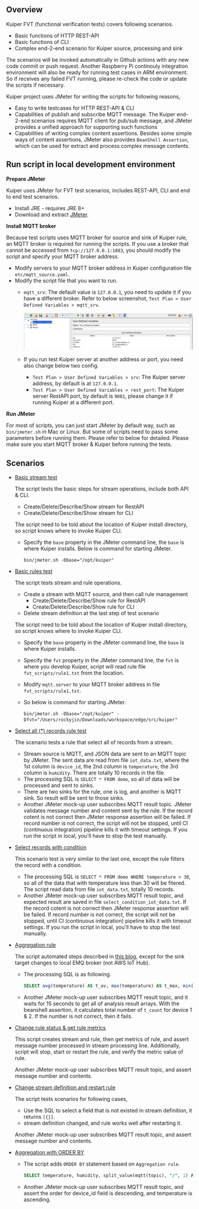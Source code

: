 ## Overview

Kuiper FVT (functional verification tests)  covers following scenarios. 

- Basic functions of HTTP REST-API 
- Basic functions of CLI
- Complex end-2-end scenario for Kuiper source, processing and sink

The scenarios will be invoked automatically in Github actions with any new code commit or push request. Another Raspberry Pi continouly integration environment will also be ready for running test cases in ARM environment. So if receives any failed FVT running, please re-check the code or update the scripts if necessary.

Kuiper project uses JMeter for writing the scripts for following reasons,

- Easy to write testcases for HTTP REST-API & CLI
- Capabilities of publish and subscribe MQTT message. The Kuiper end-2-end scenarios requires MQTT client for pub/sub message, and JMeter provides a unified approach for supporting such functions
- Capabilities of writing complex content assertions. Besides some simple ways of content assertions, JMeter also provides ``BeanShell Assertion``, which can be used for extract and process complex message contents. 

## Run script in local development environment

**Prepare JMeter**

Kuiper uses JMeter for FVT test scenarios, includes REST-API, CLI and end to end test scenarios. 

- Install JRE - requires JRE 8+
- Download and extract [JMeter](http://jmeter.apache.org/download_jmeter.cgi). 

**Install MQTT broker**

Because test scripts uses MQTT broker for source and sink of Kuiper rule, an MQTT broker is required for running the scripts. If you use a broker that cannot be accessed from ``tcp://127.0.0.1:1883``, you should modify the script and specify your MQTT broker address.

- Modify servers to your MQTT broker address in Kuiper configuration file ``etc/mqtt_source.yaml``. 
- Modify the script file that you want to run.
  - ``mqtt_srv``: The default value is ``127.0.0.1``, you need to update it if you have a different broker. Refer to below screenshot, ``Test Plan > User Defined Variables > mqtt_srv``.
    
    ![jmeter_variables](resources/jmeter_variables.png)
    
  - If you run test Kuiper server at another address or port, you need also change below two config.
    - ``Test Plan > User Defined Variables > srv``: The Kuiper server address, by default is at ``127.0.0.1``.
    - ``Test Plan > User Defined Variables > rest_port``: The Kuiper server RestAPI port, by default is ``9081``, please change it if running Kuiper at a different port.

**Run JMeter**

For most of scripts, you can just start JMeter by default way, such as ``bin/jmeter.sh`` in Mac or Linux. But some of scripts need to pass some parameters before running them. Please refer to below for detailed. Please make sure you start MQTT broker & Kuiper before running the tests.

## Scenarios

- [Basic stream test](streams_test.jmx)

  The script tests the basic steps for stream operations, include both API & CLI.

  - Create/Delete/Describe/Show stream for RestAPI
  - Create/Delete/Describe/Show stream for CLI

  The script need to be told about the location of Kuiper install directory, so script knows where to invoke Kuiper CLI.

  - Specify the ``base`` property in the JMeter command line, the ``base`` is where Kuiper installs. Below is command for starting JMeter.

    ```shell
    bin/jmeter.sh -Dbase="/opt/kuiper"
    ```

- [Basic rules test](rule_test.jmx)
  
  The script tests stream and rule operations.
  
  - Create a stream with MQTT source, and then call rule management
    - Create/Delete/Describe/Show rule for RestAPI
    - Create/Delete/Describe/Show rule for CLI
  - Delete stream definition at the last step of test scenario
  
  The script need to be told about the location of Kuiper install directory, so script knows where to invoke Kuiper CLI.
  
  - Specify the ``base`` property in the JMeter command line, the ``base`` is where Kuiper installs. 
  - Specify the ``fvt`` property in the JMeter command line, the ``fvt`` is where you develop Kuiper, script will read rule file  ``fvt_scripts/rule1.txt`` from the location.
  
  - Modify ``mqtt.server`` to your MQTT broker address in file ``fvt_scripts/rule1.txt``.
  
  - So below is command for starting JMeter.
  
    ```shell
    bin/jmeter.sh -Dbase="/opt/kuiper" -Dfvt="/Users/rockyjin/Downloads/workspace/edge/src/kuiper"
    ```
  
- [Select all (*) records rule test](select_all_rule.jmx)

  The scenario tests a rule that select all of records from a stream.

  - Stream source is MQTT, and JSON data are sent to an MQTT topic by JMeter. The sent data are read from file ``iot_data.txt``, where the 1st column is ``device_id``, the 2nd column is ``temperature``, the 3rd column is ``humidity``. There are totally 10 records in the file.
  - The processing SQL is ``SELECT * FROM demo``,  so all of data will be processed and sent to sinks.
  - There are two sinks for the rule, one is log, and another is MQTT sink. So result will be sent to those sinks.
  - Another JMeter mock-up user subscribes MQTT result topic. JMeter validates message number and  content sent by the rule. If the record cotent is not correct then JMeter response assertion will be failed. If record number is not correct, the script will not be stopped, until CI (continuous integration) pipeline kills it with timeout settings. If you run the script in local, you'll have to stop the test manually.

- [Select records with condition](select_condition_rule.jmx)

  This scenario test is very similar to the last one, except the rule filters the record with a condition.

  - The processing SQL is ``SELECT * FROM demo WHERE temperature > 30``, so all of the data that with temperature less than 30 will be fitered. The script read data from  file ``iot_data.txt``, totally 10 records.
  - Another JMeter mock-up user subscribes MQTT result topic, and expected result are saved in file ``select_condition_iot_data.txt``. If the record cotent is not correct then JMeter response assertion will be failed. If record number is not correct, the script will not be stopped, until CI (continuous integration) pipeline kills it with timeout settings. If you run the script in local, you'll have to stop the test manually.

- [Aggregation rule]()

  The script automated steps described in [this blog](https://www.emqx.io/blog/lightweight-edge-computing-emqx-kuiper-and-aws-iot-hub-integration-solution), except for the sink target changes to local EMQ broker (not AWS IoT Hub). 

  - The processing SQL is as following.

    ```sql
    SELECT avg(temperature) AS t_av, max(temperature) AS t_max, min(temperature) AS t_min, COUNT(*) As t_count, split_value(mqtt(topic), "/", 1) AS device_id FROM demo GROUP BY device_id, TUMBLINGWINDOW(ss, 5)
    ```

  - Another JMeter mock-up user subscribes MQTT result topic, and it waits for 15 seconds to get all of analysis result arrays.  With the beanshell assertion, it calculates total number of ``t_count`` for device 1 & 2. If the number is not correct, then it fails. 

- [Change rule status & get rule metrics](change_rule_status.jmx)

  This script creates stream and rule, then get metrics of rule, and assert message number processed in stream processing line. Additionally, script will stop, start or restart the rule, and verify the metric value of rule. 

  Another JMeter mock-up user subscribes MQTT result topic, and assert message number and contents.

- [Change stream definition and restart rule](change_stream_rule.jmx)

  The script tests scenarios for following cases,

  - Use the SQL to select a field that is not existed in stream definition, it returns ``[{}]``.
  - stream definition changed, and rule works well after restarting it.

  Another JMeter mock-up user subscribes MQTT result topic, and assert message number and contents.

- [Aggregation with ORDER BY](select_aggr_rule_order.jmx)

  - The script adds ``ORDER BY`` statement based on ``Aggregation rule``.

    ```sql
    SELECT temperature, humidity, split_value(mqtt(topic), "/", 1) AS device_id FROM demo GROUP BY TUMBLINGWINDOW(ss, 10) ORDER BY device_id DESC, temperature
    ```

  - Another JMeter mock-up user subscribes MQTT result topic, and assert the order for device_id field is descending, and temperature is ascending.

  